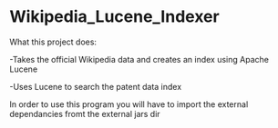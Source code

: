 Wikipedia_Lucene_Indexer
========================

What this project does:

  -Takes the official Wikipedia data and creates an index using Apache Lucene
  
  -Uses Lucene to search the patent data index 
  

In order to use this program you will have to import the external dependancies fromt the external jars dir
